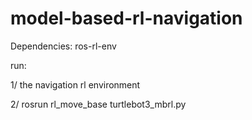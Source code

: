 # model-based-rl-navigation

Dependencies:
  ros-rl-env
 
 
 
run: 

1/ the navigation rl environment

2/ rosrun rl_move_base turtlebot3_mbrl.py
